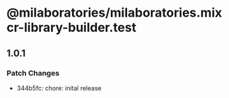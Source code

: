 # @milaboratories/milaboratories.mixcr-library-builder.test

## 1.0.1

### Patch Changes

- 344b5fc: chore: inital release

